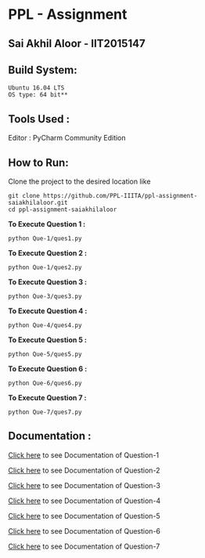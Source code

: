 # PPL - Assignment
## Sai Akhil Aloor - IIT2015147

## Build System:
```
Ubuntu 16.04 LTS 
OS type: 64 bit**
```

## Tools Used :

Editor : PyCharm Community Edition

## How to Run:

Clone the project to the desired location like 
  ```
  git clone https://github.com/PPL-IIITA/ppl-assignment-saiakhilaloor.git
  cd ppl-assignment-saiakhilaloor
  ```

**To Execute Question 1 :** 
```
python Que-1/ques1.py
```

**To Execute Question 2 :**
```
python Que-1/ques2.py
```
**To Execute Question 3 :**
```
python Que-3/ques3.py
```
**To Execute Question 4 :**
```
python Que-4/ques4.py
```
**To Execute Question 5 :**
```
python Que-5/ques5.py
```
**To Execute Question 6 :**
```
python Que-6/ques6.py
```
**To Execute Question 7 :**
```
python Que-7/ques7.py
```

## Documentation :
[Click here](https://ppl-iiita.github.io/ppl-assignment-saiakhilaloor/Que-1/Documentation/index.html) to see Documentation of Question-1

[Click here](https://ppl-iiita.github.io/ppl-assignment-saiakhilaloor/Que-2/Documentation/index.html) to see Documentation of Question-2

[Click here](https://ppl-iiita.github.io/ppl-assignment-saiakhilaloor/Que-3/Documentation/index.html) to see Documentation of Question-3

[Click here](https://ppl-iiita.github.io/ppl-assignment-saiakhilaloor/Que-4/Documentation/index.html) to see Documentation of Question-4

[Click here](https://ppl-iiita.github.io/ppl-assignment-saiakhilaloor/Que-5/Documentation/index.html) to see Documentation of Question-5

[Click here](https://ppl-iiita.github.io/ppl-assignment-saiakhilaloor/Que-6/Documentation/index.html) to see Documentation of Question-6

[Click here](https://ppl-iiita.github.io/ppl-assignment-saiakhilaloor/Que-7/Documentation/index.html) to see Documentation of Question-7

